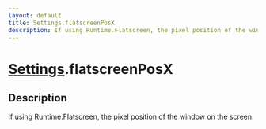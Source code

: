 ```yaml
---
layout: default
title: Settings.flatscreenPosX
description: If using Runtime.Flatscreen, the pixel position of the window on the screen.
---
```

# [Settings]({{site.url}}/Pages/Reference/Settings.html).flatscreenPosX

## Description
If using Runtime.Flatscreen, the pixel position of the window on the screen.

